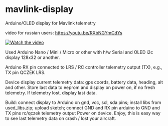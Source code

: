 # mavlink-display
Arduino/OLED display for Mavlink telemetry

video for russian users: https://youtu.be/RXbNGYmCdYs

[![Watch the video](https://github.com/whoim2/mavlink-display/blob/master/photo_title.png?raw=true)](https://youtu.be/RXbNGYmCdYs)

Used Arduino Nano / Mini / Micro or other with h/w Serial and OLED i2c display 128x32 or another.

Arduino RX pin connected to LRS / RC controller telemetry output (TX), e.g., TX pin QCZEK LRS.

Device display current telemetry data: gps coords, battery data, heading, alt and other.
Store last data to eeprom and display on power on, if no fresh telemetry.
If telemetry lost, display last data.

Build: connect display to Arduino on gnd, vcc, scl, sda pins; install libs from used_libs.zip; upload sketch; connect GND and RX pin arduino to GND and TX pins rc/qczek telemetry output
Power on device. Enjoy, this is easy way to see last telemetry data on crash / lost your aircraft.
